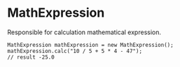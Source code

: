 # MathExpression

Responsible for calculation mathematical expression.

```
MathExpression mathExpression = new MathExpression();
mathExpression.calc("10 / 5 + 5 * 4 - 47");
// result -25.0
```

